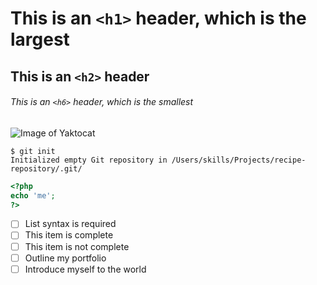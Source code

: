 # This is an `<h1>` header, which is the largest
## This is an `<h2>` header
###### This is an `<h6>` header, which is the smallest

![Image of Yaktocat](https://octodex.github.com/images/yaktocat.png)

```
$ git init
Initialized empty Git repository in /Users/skills/Projects/recipe-repository/.git/
```

```php
<?php
echo 'me';
?>
```

- [ ] List syntax is required
- [ ] This item is complete
- [ ] This item is not complete
- [ ] Outline my portfolio
- [ ] Introduce myself to the world
